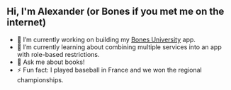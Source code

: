 ## Hi, I'm Alexander (or Bones if you met me on the internet)

- 🔭 I’m currently working on building my [Bones University](https://github.com/Bones1335/bones-university) app.
- 🌱 I’m currently learning about combining multiple services into an app with role-based restrictions.
- 💬 Ask me about books!
- ⚡ Fun fact: I played baseball in France and we won the regional championships.
